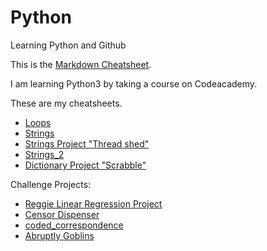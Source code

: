 # Python
Learning Python and Github

This is the [Markdown Cheatsheet](https://github.com/adam-p/markdown-here/wiki/Markdown-Cheatsheet).

I am learning Python3 by taking a course on Codeacademy. 

These are my cheatsheets.
* [Loops](https://github.com/briansegs/Python/blob/master/loops_cheatsheet.py)
* [Strings](https://github.com/briansegs/Python/blob/master/Strings_Cheatsheet.py)
* [Strings Project "Thread shed"](https://github.com/briansegs/Python/blob/master/Project_Strings-Thread%20Shed.py)
* [Strings_2](https://github.com/briansegs/Python/blob/master/Strings_Cheatsheet_2.py)
* [Dictionary Project "Scrabble"](https://github.com/briansegs/Python/blob/f78f5019de466bcf57cf2846344d35f1217399cd/Project_Dictionary-Scrabble.py)

Challenge Projects:
* [Reggie Linear Regression Project](https://www.codecademy.com/courses/learn-python-3/informationals/python3-reggies-linear-regression)
* [Censor Dispenser](https://www.codecademy.com/practice/projects/censor-dispenser)
* [coded_correspondence](https://www.codecademy.com/courses/learn-python-3/informationals/python3-coded-communication)
* [Abruptly Goblins](https://www.codecademy.com/courses/learn-python-3/informationals/python3-abruptly-goblins)

